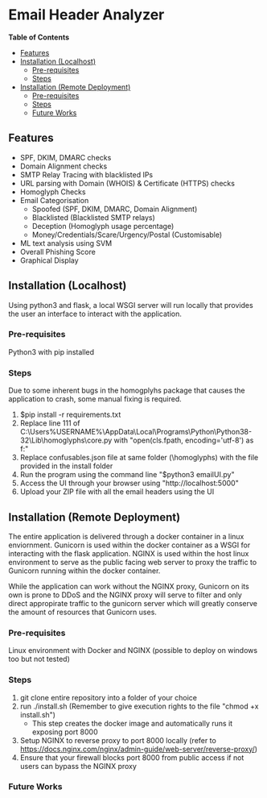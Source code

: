 # Email Header Analyzer

**Table of Contents**

- [Features](#features)
- [Installation (Localhost)](#installation--localhost-)
  * [Pre-requisites](#pre-requisites)
  * [Steps](#steps)
- [Installation (Remote Deployment)](#installation--remote-deployment-)
  * [Pre-requisites](#pre-requisites-1)
  * [Steps](#steps-1)
  * [Future Works](#future-works)

## Features

- SPF, DKIM, DMARC checks
- Domain Alignment checks
- SMTP Relay Tracing with blacklisted IPs
- URL parsing with Domain (WHOIS) & Certificate (HTTPS) checks
- Homoglyph Checks
- Email Categorisation
	- Spoofed (SPF, DKIM, DMARC, Domain Alignment)
	- Blacklisted (Blacklisted SMTP relays)
	- Deception (Homoglyph usage percentage)
	- Money/Credentials/Scare/Urgency/Postal (Customisable)
- ML text analysis using SVM
- Overall Phishing Score
- Graphical Display

## Installation (Localhost)
Using python3 and flask, a local WSGI server will run locally that provides the user an interface to interact with the application.

### Pre-requisites
Python3 with pip installed

### Steps
Due to some inherent bugs in the homogplyhs package that causes the application to crash, some manual fixing is required.

1. $pip install -r requirements.txt
2. Replace line 111 of C:\Users\%USERNAME%\AppData\Local\Programs\Python\Python38-32\Lib\homoglyphs\core.py with "open(cls.fpath, encoding='utf-8') as f:"
3. Replace confusables.json file at same folder (\homoglyphs) with the file provided in the install folder
4. Run the program using the command line "$python3 emailUI.py"
5. Access the UI through your browser using "http://localhost:5000"
6. Upload your ZIP file with all the email headers using the UI

## Installation (Remote Deployment)
The entire application is delivered through a docker container in a linux enviornment. Gunicorn is used within the docker container as a WSGI for interacting with the flask application. NGINX is used  within the host linux environment to serve as the public facing web server to proxy the traffic to Gunicorn running within the docker container.

While the application can work without the NGINX proxy, Gunicorn on its own is prone to DDoS and the NGINX proxy will serve to filter and only direct appropirate traffic to the gunicorn server which will greatly conserve the amount of resources that Gunicorn uses.

### Pre-requisites
Linux environment with Docker and NGINX (possible to deploy on windows too but not tested)

### Steps
1. git clone entire repository into a folder of your choice
2. run ./install.sh (Remember to give execution rights to the file "chmod +x install.sh")
 	- This step creates the docker image and automatically runs it exposing port 8000
3. Setup NGINX to reverse proxy to port 8000 locally (refer to https://docs.nginx.com/nginx/admin-guide/web-server/reverse-proxy/)
4. Ensure that your firewall blocks port 8000 from public access if not users can bypass the NGINX proxy

### Future Works
